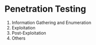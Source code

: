 # Penetration Testing

1. Information Gathering and Enumeration
2. Exploitation
3. Post-Exploitation
4. Others
